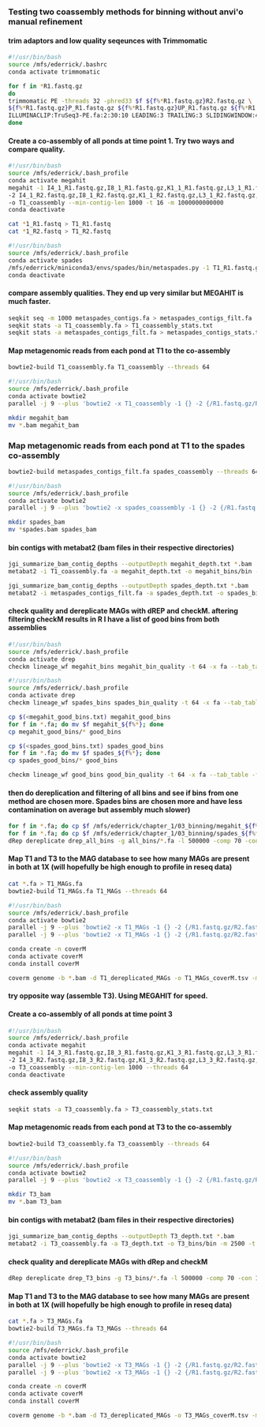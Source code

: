 ### Testing two coassembly methods for binning without anvi'o manual refinement 

#### trim adaptors and low quality seqeunces with Trimmomatic

```bash
#!/usr/bin/bash
source /mfs/ederrick/.bashrc
conda activate trimmomatic

for f in *R1.fastq.gz
do
trimmomatic PE -threads 32 -phred33 $f ${f%*R1.fastq.gz}R2.fastq.gz \
${f%*R1.fastq.gz}P_R1.fastq.gz ${f%*R1.fastq.gz}UP_R1.fastq.gz ${f%*R1.fastq.gz}P_R2.fastq.gz ${f%*R1.fastq.gz}UP_R2.fastq.gz \
ILLUMINACLIP:TruSeq3-PE.fa:2:30:10 LEADING:3 TRAILING:3 SLIDINGWINDOW:4:15 MINLEN:36
done
```

#### Create a co-assembly of all ponds at time point 1. Try two ways and compare quality.

```bash
#!/usr/bin/bash
source /mfs/ederrick/.bash_profile
conda activate megahit
megahit -1 I4_1_R1.fastq.gz,I8_1_R1.fastq.gz,K1_1_R1.fastq.gz,L3_1_R1.fastq.gz,L4_1_R1.fastq.gz,L2_1_R1.fastq.gz,L6_1_R1.fastq.gz,L7_1_R1.fastq.gz,L8_1_R1.fastq.gz \
-2 I4_1_R2.fastq.gz,I8_1_R2.fastq.gz,K1_1_R2.fastq.gz,L3_1_R2.fastq.gz,L4_1_R2.fastq.gz,L2_1_R2.fastq.gz,L6_1_R2.fastq.gz,L7_1_R2.fastq.gz,L8_1_R2.fastq.gz \
-o T1_coassembly --min-contig-len 1000 -t 16 -m 1000000000000
conda deactivate
```

```bash
cat *1_R1.fastq > T1_R1.fastq
cat *1_R2.fastq > T1_R2.fastq
```

```bash
#!/usr/bin/bash
source /mfs/ederrick/.bash_profile
conda activate spades
/mfs/ederrick/miniconda3/envs/spades/bin/metaspades.py -1 T1_R1.fastq.gz -2 T1_R2.fastq.gz -o T1_metaspades_coassembly --only-assembler -m 1000 --threads 16
conda deactivate
```

#### compare assembly qualities. They end up very similar but MEGAHIT is much faster.

```bash
seqkit seq -m 1000 metaspades_contigs.fa > metaspades_contigs_filt.fa
seqkit stats -a T1_coassembly.fa > T1_coassembly_stats.txt
seqkit stats -a metaspades_contigs_filt.fa > metaspades_contigs_stats.txt
```

#### Map metagenomic reads from each pond at T1 to the co-assembly

```bash
bowtie2-build T1_coassembly.fa T1_coassembly --threads 64
```

```bash
#!/usr/bin/bash
source /mfs/ederrick/.bash_profile
conda activate bowtie2
parallel -j 9 --plus 'bowtie2 -x T1_coassembly -1 {} -2 {/R1.fastq.gz/R2.fastq.gz} --local --threads 16 | samtools sort -o {/_R1.fastq.gz/.bam} --write-index -@ 8' ::: *_1_R1.fastq.gz

mkdir megahit_bam
mv *.bam megahit_bam
```

### Map metagenomic reads from each pond at T1 to the spades co-assembly

```bash
bowtie2-build metaspades_contigs_filt.fa spades_coassembly --threads 64
```

```bash
#!/usr/bin/bash
source /mfs/ederrick/.bash_profile
conda activate bowtie2
parallel -j 9 --plus 'bowtie2 -x spades_coassembly -1 {} -2 {/R1.fastq.gz/R2.fastq.gz} --local --threads 16 | samtools sort -o {/_R1.fastq.gz/_spades.bam} --write-index -@ 16' ::: *_1_R1.fastq.gz

mkdir spades_bam
mv *spades.bam spades_bam
```

#### bin contigs with metabat2 (bam files in their respective directories)

```bash
jgi_summarize_bam_contig_depths --outputDepth megahit_depth.txt *.bam
metabat2 -i T1_coassembly.fa -a megahit_depth.txt -o megahit_bins/bin -m 2500 -t 64

jgi_summarize_bam_contig_depths --outputDepth spades_depth.txt *.bam
metabat2 -i metaspades_contigs_filt.fa -a spades_depth.txt -o spades_bins/bins -m 2500 -t 64
```

#### check quality and dereplicate MAGs with dREP and checkM. aftering filtering checkM results in R I have a list of good bins from both assemblies

```bash
#!/usr/bin/bash
source /mfs/ederrick/.bash_profile
conda activate drep
checkm lineage_wf megahit_bins megahit_bin_quality -t 64 -x fa --tab_table -f megahit_checkM.txt --pplacer_threads 16
```

```bash
#!/usr/bin/bash
source /mfs/ederrick/.bash_profile
conda activate drep
checkm lineage_wf spades_bins spades_bin_quality -t 64 -x fa --tab_table -f spades_checkM.txt --pplacer_threads 16
```

```bash
cp $(<megahit_good_bins.txt) megahit_good_bins
for f in *.fa; do mv $f megahit_${f%*}; done
cp megahit_good_bins/* good_bins

cp $(<spades_good_bins.txt) spades_good_bins
for f in *.fa; do mv $f spades_${f%*}; done
cp spades_good_bins/* good_bins

checkm lineage_wf good_bins good_bin_quality -t 64 -x fa --tab_table -f good_checkM.txt --pplacer_threads 16
```

#### then do dereplication and filtering of all bins and see if bins from one method are chosen more. Spades bins are chosen more and have less contamination on average but assembly much slower)

```bash
for f in *.fa; do cp $f /mfs/ederrick/chapter_1/03_binning/megahit_${f%*}; done
for f in *.fa; do cp $f /mfs/ederrick/chapter_1/03_binning/spades_${f%*}; done
dRep dereplicate drep_all_bins -g all_bins/*.fa -l 500000 -comp 70 -con 10 --checkM_method lineage_wf --warn_aln 0.50 -p 64
```

#### Map T1 and T3 to the MAG database to see how many MAGs are present in both at 1X (will hopefully be high enough to profile in reseq data)

```bash
cat *.fa > T1_MAGs.fa
bowtie2-build T1_MAGs.fa T1_MAGs --threads 64

#!/usr/bin/bash
source /mfs/ederrick/.bash_profile
conda activate bowtie2
parallel -j 9 --plus 'bowtie2 -x T1_MAGs -1 {} -2 {/R1.fastq.gz/R2.fastq.gz} --local --threads 16 | samtools sort -o {/R1.fastq.gz/T1_MAGs.bam} --write-index -@ 16' ::: *1_R1.fastq.gz
parallel -j 9 --plus 'bowtie2 -x T1_MAGs -1 {} -2 {/R1.fastq.gz/R2.fastq.gz} --local --threads 16 | samtools sort -o {/R1.fastq.gz/T1_MAGs.bam} --write-index -@ 16' ::: *3_R1.fastq.gz
```

```bash
conda create -n coverM
conda activate coverM
conda install coverM

coverm genome -b *.bam -d T1_dereplicated_MAGs -o T1_MAGs_coverM.tsv -m mean variance covered_fraction relative_abundance -t 16 -x fa
```

#### try opposite way (assemble T3). Using MEGAHIT for speed.

#### Create a co-assembly of all ponds at time point 3

```bash
#!/usr/bin/bash
source /mfs/ederrick/.bash_profile
conda activate megahit
megahit -1 I4_3_R1.fastq.gz,I8_3_R1.fastq.gz,K1_3_R1.fastq.gz,L3_3_R1.fastq.gz,L4_3_R1.fastq.gz,L2_3_R1.fastq.gz,L6_3_R1.fastq.gz,L7_3_R1.fastq.gz,L8_3_R1.fastq.gz \
-2 I4_3_R2.fastq.gz,I8_3_R2.fastq.gz,K1_3_R2.fastq.gz,L3_3_R2.fastq.gz,L4_3_R2.fastq.gz,L2_3_R2.fastq.gz,L6_3_R2.fastq.gz,L7_3_R2.fastq.gz,L8_3_R2.fastq.gz \
-o T3_coassembly --min-contig-len 1000 --threads 64
conda deactivate
```

#### check assembly quality

```bash
seqkit stats -a T3_coassembly.fa > T3_coassembly_stats.txt
```

#### Map metagenomic reads from each pond at T3 to the co-assembly

```bash
bowtie2-build T3_coassembly.fa T3_coassembly --threads 64
```

```bash
#!/usr/bin/bash
source /mfs/ederrick/.bash_profile
conda activate bowtie2
parallel -j 9 --plus 'bowtie2 -x T3_coassembly -1 {} -2 {/R1.fastq.gz/R2.fastq.gz} --local --threads 16 | samtools sort -o {/_R1.fastq.gz/.bam} --write-index -@ 8' ::: *_3_R1.fastq.gz

mkdir T3_bam
mv *.bam T3_bam
```

#### bin contigs with metabat2 (bam files in their respective directories)

```bash
jgi_summarize_bam_contig_depths --outputDepth T3_depth.txt *.bam
metabat2 -i T3_coassembly.fa -a T3_depth.txt -o T3_bins/bin -m 2500 -t 64
```

#### check quality and dereplicate MAGs with dRep and checkM

```bash
dRep dereplicate drep_T3_bins -g T3_bins/*.fa -l 500000 -comp 70 -con 10 --checkM_method lineage_wf --warn_aln 0.50 -p 64
```

#### Map T1 and T3 to the MAG database to see how many MAGs are present in both at 1X (will hopefully be high enough to profile in reseq data)

```bash
cat *.fa > T3_MAGs.fa
bowtie2-build T3_MAGs.fa T3_MAGs --threads 64

#!/usr/bin/bash
source /mfs/ederrick/.bash_profile
conda activate bowtie2
parallel -j 9 --plus 'bowtie2 -x T3_MAGs -1 {} -2 {/R1.fastq.gz/R2.fastq.gz} --local --threads 16 | samtools sort -o {/R1.fastq.gz/T3_MAGs.bam} --write-index -@ 16' ::: *_1_R1.fastq.gz
parallel -j 9 --plus 'bowtie2 -x T3_MAGs -1 {} -2 {/R1.fastq.gz/R2.fastq.gz} --local --threads 16 | samtools sort -o {/R1.fastq.gz/T3_MAGs.bam} --write-index -@ 16' ::: *_3_R1.fastq.gz
```

```bash
conda create -n coverM
conda activate coverM
conda install coverM

coverm genome -b *.bam -d T3_dereplicated_MAGs -o T3_MAGs_coverM.tsv -m mean variance covered_fraction relative_abundance -t 16 -x fa
```
